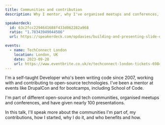 ```yaml
---
title: Communities and contribution
description: Why I mentor, why I've organised meetups and conferences, why I give talks, and why I maintain and contribute to open-source software.

speakerdeck:
  id: 63c2fcc2294641688f433d062282a968
  ratio: "1.78343949044586"
  url: https://speakerdeck.com/opdavies/building-and-presenting-slide-decks-with-rst2pdf

events:
  - name: TechConnect London
    location: London, UK
    date: 2023-09-28
    url: https://www.eventbrite.co.uk/e/techconnect-london-tickets-698416712187
---
```


I'm a self-taught Developer who's been writing code since 2007, working with and contributing to open-source technologies. I've been a mentor at events like DrupalCon and for bootcamps, including School of Code.

I'm part of different open-source and tech communities, organised meetups and conferences, and have given nearly 100 presentations.

In this talk, I'll speak more about the communities I'm part of, my contributions, how I started, why I do it, and who benefits and how.

